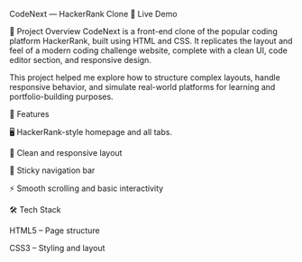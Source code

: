 CodeNext — HackerRank Clone
🔗 Live Demo

📌 Project Overview
CodeNext is a front-end clone of the popular coding platform HackerRank, built using HTML and CSS. It replicates the layout and feel of a modern coding challenge website, complete with a clean UI, code editor section, and responsive design.

This project helped me explore how to structure complex layouts, handle responsive behavior, and simulate real-world platforms for learning and portfolio-building purposes.

🧩 Features

🖥️ HackerRank-style homepage and all tabs.

🎨 Clean and responsive layout

🧭 Sticky navigation bar

⚡ Smooth scrolling and basic interactivity

🛠️ Tech Stack

HTML5 – Page structure

CSS3 – Styling and layout

